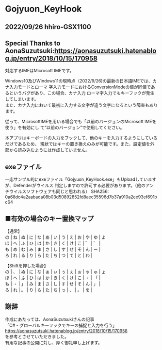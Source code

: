 # Gojyuon_KeyHook
## 2022/09/26 hhiro-GSX1100  
## Special Thanks to AonaSuzutsuki:https://aonasuzutsuki.hatenablog.jp/entry/2018/10/15/170958  

対応するIMEはMicrosoft IMEです。  

Windows10及びWindows11の現時点（2022/9/26)の最新の日本語IMEでは、カナ入力モードとローマ
字入力モードにおけるConversionModeの値が同値であるというバグがあり、この場合、カナ入力
ローマ字入力でもキーフックが発生してしまいます。  
また、カナ入力において最初に入力する文字が違う文字になるという障害もあります。

従って、MicrosoftIMEを用いる場合でも「以前のバージョンのMicrosoft IMEを使う」を有効にし
て“以前のバージョン”で使用してください。  

本アプリはキーボードの入力をフックして、他のキーを入力するようにしているだけであるため、
現状ではキーの置き換えのみが可能です。また、設定値を外部から読み込むようには作成していません。

## exeファイル
一応サンプル的にexeファイル「Gojyuon_KeyHook.exe」もUploadしていますが、Defenderがウイルス
判定しますので許可する必要があります。（他のアンチウイルスソフトウェアも同じと思われる）
SHA256: 0a68dc4a2aabada08b03d50892852fd8aec35596d7b37a910a2ee93ef691bc64

## ■有効の場合のキー置換マップ  
【通常】  
の | ね | ぬ | に | な | あ | い | う | え | お | や | ゆ | よ  
ほ | へ | ふ | ひ | は | か | き | く | け | こ | ゛ | ゜ |   
も | め | む | み | ま | さ | し | す | せ | そ | ん | ー |   
ろ | れ | る | り | ら | た | ち | つ | て | と | わ |   

【Shiftを押した場合】  
の | 、 | ぬ | に | な | ぁ | ぃ | ぅ | ぇ | ぉ | ゃ | ゅ | ょ  
ほ | へ | ふ | ひ | は | か | き | く | け | こ | ・ | 「 |   
も | ・ | 」 | み | ま | さ | し | す | せ | そ | ん | 」 |   
ろ | れ | 。 | り | ら | た | ち | っ | 、 | 。 | を |  

## 謝辞
作成にあたっては、AonaSuzutsukiさんの記事  
「C# - グローバルキーフックでキーの捕捉と入力を行う」  
https://aonasuzutsuki.hatenablog.jp/entry/2018/10/15/170958  
を参考とさせていただきました。  
有用な記事の公開に対し、厚く御礼申し上げます。  
 
  
